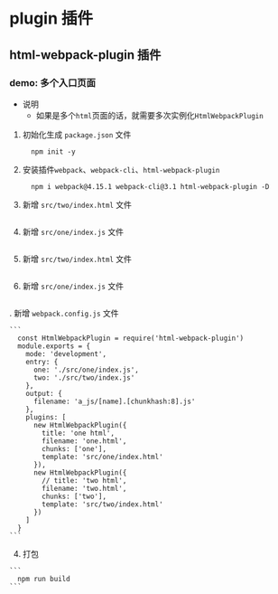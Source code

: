 # plugin 插件

## html-webpack-plugin 插件

### demo: 多个入口页面

  * 说明
    - 如果是多个`html`页面的话，就需要多次实例化`HtmlWebpackPlugin`

  1. 初始化生成 `package.json` 文件
      ```
        npm init -y
      ```

  2. 安装插件`webpack`、`webpack-cli`、`html-webpack-plugin`
      ```
        npm i webpack@4.15.1 webpack-cli@3.1 html-webpack-plugin -D
      ```

  3. 新增 `src/two/index.html` 文件 
      ```
      ```

  3. 新增 `src/one/index.js` 文件 
      ```
      ```

  3. 新增 `src/two/index.html` 文件 
      ```
      ```

  3. 新增 `src/one/index.js` 文件 
      ```
      ```

  . 新增 `webpack.config.js` 文件
  
    ```
      const HtmlWebpackPlugin = require('html-webpack-plugin')
      module.exports = {
        mode: 'development',
        entry: {
          one: './src/one/index.js',
          two: './src/two/index.js'
        },
        output: {
          filename: 'a_js/[name].[chunkhash:8].js'
        },
        plugins: [
          new HtmlWebpackPlugin({
            title: 'one html',
            filename: 'one.html',
            chunks: ['one'],
            template: 'src/one/index.html'
          }),
          new HtmlWebpackPlugin({
            // title: 'two html',
            filename: 'two.html',
            chunks: ['two'],
            template: 'src/two/index.html'
          })
        ]
      }
    ```

  4. 打包

    ```
      npm run build
    ```


